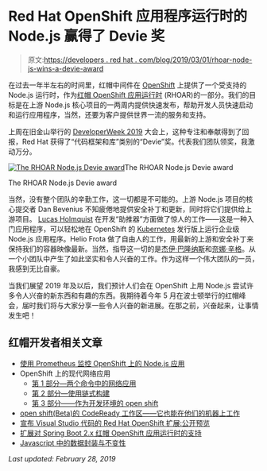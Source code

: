 # Red Hat OpenShift 应用程序运行时的 Node.js 赢得了 Devie 奖

> 原文:[https://developers . red hat . com/blog/2019/03/01/rhoar-node-js-wins-a-devie-award](https://developers.redhat.com/blog/2019/03/01/rhoar-node-js-wins-a-devie-award)

在过去一年半左右的时间里，红帽中间件在 [OpenShift](http://openshift.com/) 上提供了一个受支持的 Node.js 运行时，作为[红帽 OpenShift 应用运行时](https://developers.redhat.com/products/rhoar/overview/) (RHOAR)的一部分。我们的目标是在上游 Node.js 核心项目的一两周内提供快速发布，帮助开发人员快速启动和运行应用程序，当然，还要为客户提供世界一流的服务和支持。

上周在旧金山举行的 [DeveloperWeek 2019](https://www.developerweek.com/awards/) 大会上，这种专注和奉献得到了回报，Red Hat 获得了“代码框架和库”类别的“Devie”奖。代表我们团队领奖，我激动万分。

[![The RHOAR Node.js Devie award](../Images/da6c77c3a4060e0f8ed3cad4cd504977.png "RHOAR Node.js Devies Award")](/sites/default/files/blog/2019/02/IMG_2277.jpg)The RHOAR Node.js Devie award

The RHOAR Node.js Devie award

当然，没有整个团队的辛勤工作，这一切都是不可能的。上游 Node.js 项目的核心提交者 Dan Bevenius 不知疲倦地提供安全补丁和更新，同时将它们提供给上游项目。 [Lucas Holmquist](https://github.com/orgs/nodeshift/people/lholmquist) 在开发“助推器”方面做了惊人的工作——这是一种入门应用程序，可以轻松地在 OpenShift 的 [Kubernetes](https://developers.redhat.com/blog/category/kubernetes/) 发行版上运行企业级 Node.js 应用程序。Helio Frota 做了自由人的工作，用最新的上游和安全补丁来保持我们的容器映像最新。当然，指导这一切的是[杰伊·巴隆纳斯](https://twitter.com/tech4j)和[奈娜·辛格](https://twitter.com/madhatter_ns)。从一个小团队中产生了如此坚实和令人兴奋的工作。作为这样一个伟大团队的一员，我感到无比自豪。

当我们展望 2019 年及以后，我们预计人们会在 OpenShift 上用 Node.js 尝试许多令人兴奋的新东西和有趣的东西。我期待着今年 5 月在波士顿举行的红帽峰会，届时我们将与大家分享一些令人兴奋的新进展。在那之前，兴奋起来，让事情发生吧！

## 红帽开发者相关文章

*   [使用 Prometheus 监控 OpenShift 上的 Node.js 应用](https://developers.redhat.com/blog/2018/12/21/monitoring-node-js-applications-on-openshift-with-prometheus/)
*   OpenShift 上的现代网络应用
    *   [第 1 部分—两个命令中的网络应用](https://developers.redhat.com/blog/2018/10/04/modern-web-apps-openshift-part-1/)
    *   [第 2 部分—使用链式构建](https://developers.redhat.com/blog/2018/10/23/modern-web-applications-on-openshift-part-2-using-chained-builds/)
    *   [第 3 部分——作为开发环境的 open shift](https://developers.redhat.com/blog/2019/01/17/modern-web-applications-on-openshift-part-3-openshift-as-a-development-environment/)
*   [open shift(Beta)的 CodeReady 工作区——它也能在他们的机器上工作](https://developers.redhat.com/blog/2018/12/11/codeready-workspaces-openshift/)
*   [宣布 Visual Studio 代码的 Red Hat OpenShift 扩展:公开预览](https://developers.redhat.com/blog/2018/11/28/announcing-red-hat-openshift-extension-for-visual-studio-code-public-preview/)
*   [扩展对 Spring Boot 2.x 红帽 OpenShift 应用运行时的支持](https://developers.redhat.com/blog/2019/02/28/spring-boot-2-x-red-hat-openshift-application-runtimes-rhoar/)
*   [Javascript 中的数据封装与不变性](https://developers.redhat.com/blog/2017/01/17/data-encapsulation-vs-immutability-in-javascript/)

*Last updated: February 28, 2019*